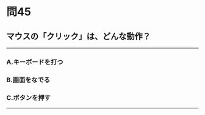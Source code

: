 # 問45
## マウスの「クリック」は、どんな動作？

---

### A.キーボードを打つ
### B.画面をなでる
### C.ボタンを押す

<p id=answer style="Display:none;"></p>

---
